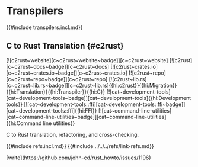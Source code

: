 # Transpilers

{{#include transpilers.incl.md}}

## C to Rust Translation {#c2rust}

[![c2rust~website][c~c2rust~website~badge]][c~c2rust~website] [![c2rust][c~c2rust~docs~badge]][c~c2rust~docs] [![c2rust~crates.io][c~c2rust~crates.io~badge]][c~c2rust~crates.io] [![c2rust~repo][c~c2rust~repo~badge]][c~c2rust~repo] [![c2rust~lib.rs][c~c2rust~lib.rs~badge]][c~c2rust~lib.rs]{{hi:c2rust}}{{hi:Migration}}{{hi:Translation}}{{hi:Transpiler}}{{hi:C}} [![cat~development-tools][cat~development-tools~badge]][cat~development-tools]{{hi:Development tools}} [![cat~development-tools::ffi][cat~development-tools::ffi~badge]][cat~development-tools::ffi]{{hi:FFI}} [![cat~command-line-utilities][cat~command-line-utilities~badge]][cat~command-line-utilities]{{hi:Command line utilities}}

C to Rust translation, refactoring, and cross-checking.

{{#include refs.incl.md}}
{{#include ../../../refs/link-refs.md}}

<div class="hidden">
[write](https://github.com/john-cd/rust_howto/issues/1196)
</div>
